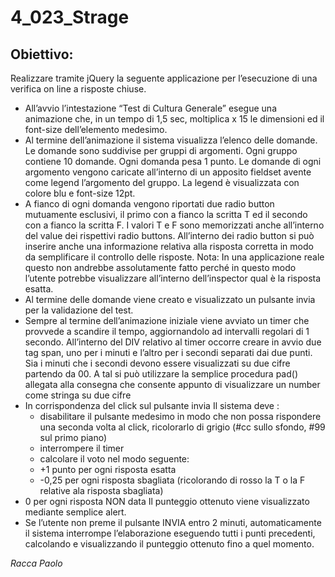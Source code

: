 # 4_023_Strage
## Obiettivo:
Realizzare tramite jQuery la seguente applicazione per l’esecuzione di una verifica on line a risposte chiuse.
- All’avvio l’intestazione “Test di Cultura Generale” esegue una animazione che, in un tempo di 1,5
sec, moltiplica x 15 le dimensioni ed il font-size dell’elemento medesimo.
- Al termine dell’animazione il sistema visualizza l’elenco delle domande.
Le domande sono suddivise per gruppi di argomenti.
Ogni gruppo contiene 10 domande. Ogni domanda pesa 1 punto.
Le domande di ogni argomento vengono caricate all’interno di un apposito fieldset avente come
legend l’argomento del gruppo. La legend è visualizzata con colore blu e font-size 12pt.
- A fianco di ogni domanda vengono riportati due radio button mutuamente esclusivi, il primo con a
fianco la scritta T ed il secondo con a fianco la scritta F.
I valori T e F sono memorizzati anche all’interno del value dei rispettivi radio buttons.
All’interno dei radio button si può inserire anche una informazione relativa alla risposta corretta in
modo da semplificare il controllo delle risposte.
Nota: In una applicazione reale questo non andrebbe assolutamente fatto perché in questo modo
l’utente potrebbe visualizzare all’interno dell’inspector qual è la risposta esatta.
- Al termine delle domande viene creato e visualizzato un pulsante invia per la validazione del test.
- Sempre al termine dell’animazione iniziale viene avviato un timer che provvede a scandire il tempo,
aggiornandolo ad intervalli regolari di 1 secondo. All’interno del DIV relativo al timer occorre creare
in avvio due tag span, uno per i minuti e l’altro per i secondi separati dai due punti. Sia i minuti che
i secondi devono essere visualizzati su due cifre partendo da 00.
A tal si può utilizzare la semplice procedura pad() allegata alla consegna che consente appunto di
visualizzare un number come stringa su due cifre
- In corrispondenza del click sul pulsante invia Il sistema deve :
    - disabilitare il pulsante medesimo in modo che non possa rispondere una seconda volta al click, ricolorarlo di grigio (#cc sullo sfondo, #99 sul primo piano)
    - interrompere il timer
    - calcolare il voto nel modo seguente:
    - +1 punto per ogni risposta esatta
    - -0,25 per ogni risposta sbagliata (ricolorando di rosso la T o la F relative ala risposta
sbagliata)
- 0 per ogni risposta NON data
Il punteggio ottenuto viene visualizzato mediante semplice alert.
- Se l’utente non preme il pulsante INVIA entro 2 minuti, automaticamente il sistema interrompe
l’elaborazione eseguendo tutti i punti precedenti, calcolando e visualizzando il punteggio ottenuto
fino a quel momento.

*Racca Paolo*